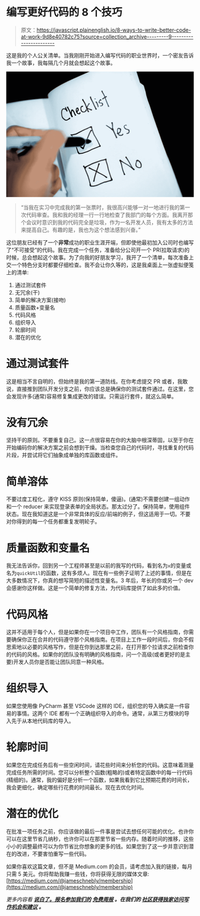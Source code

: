 # 编写更好代码的 8 个技巧

> 原文：<https://javascript.plainenglish.io/8-ways-to-write-better-code-at-work-9d8e40782c75?source=collection_archive---------9----------------------->

这是我的个人公关清单。当我刚刚开始进入编写代码的职业世界时，一个密友告诉我一个故事，我每隔几个月就会想起这个故事。

![](img/ef5cdbc38e6f60a8744205203d3d24b1.png)

> “当我在实习中完成我的第一张票时，我很高兴能够一对一地进行我的第一次代码审查。我和我的经理一行一行地检查了我部门的每个方面。我离开那个会议时意识到我的代码完全是垃圾，作为一名开发人员，我有太多的方法来提高自己。有趣的是，我也为这个想法感到兴奋。”

这位朋友已经有了一个**非常**成功的职业生涯开端，但即使他最初加入公司时也编写了“不可接受”的代码。我在完成一个任务，准备给分公司开一个 PR(拉取请求)的时候，总会想起这个故事。为了向我的好朋友学习，我开了一个清单，每次准备上交一个特色分支时都要仔细检查。我不会让你久等的，这是我桌面上一张虚拟便笺上的清单:

1.  通过测试套件
2.  无冗余(干)
3.  简单的解决方案(接吻)
4.  质量函数+变量名
5.  代码风格
6.  组织导入
7.  轮廓时间
8.  潜在的优化

# 通过测试套件

这是相当不言自明的，但始终是我的第一道防线。在你考虑提交 PR 或者，我敢说，直接推到团队开发分支之前，你应该总是确保你的测试套件通过。在这里，您会发现许多(通常)容易修复集成更改的错误。只需运行套件，就这么简单。

# 没有冗余

坚持干的原则。不要重复自己。这一点很容易在你的大脑中根深蒂固，以至于你在开始编码你的解决方案之前会想到干燥。当检查您自己的代码时，寻找重复的代码片段，并尝试将它们抽象成单独的库函数或组件。

# 简单溶体

不要过度工程化，遵守 KISS 原则(保持简单，傻逼)。(通常)不需要创建一组动作和一个 reducer 来实现登录表单的全局状态。那太过分了。保持简单，使用组件状态。现在我知道这是一个非常具体的反应/前端的例子，但这适用于一切。不要对你得到的每一个任务都重复发明轮子。

# 质量函数和变量名

我无法告诉你，回到另一个工程师甚至是以前的我写的代码，看到名为`x`的变量或名为`quickUtil`的函数，这有多烦人。现在有一些例子证明了上述的事情，但是在大多数情况下，你真的想写简短的描述性变量名。3 年后，年长的你或另一个 dev 会感谢你这样做。这是一个简单的修复方法，为代码库提供了如此多的价值。

# 代码风格

这并不适用于每个人，但是如果你在一个项目中工作，团队有一个风格指南，你需要确保你正在合并的代码遵守那个风格指南。在项目上工作一段时间后，你会不假思索地以必要的风格写作，但是在你到达那里之前，在打开那个拉请求之前检查你的代码的风格。如果你的团队没有明确的风格指南，问一个高级(或者更好的是主要)开发人员你是否能让团队同意一种风格。

# 组织导入

如果您使用像 PyCharm 甚至 VSCode 这样的 IDE，组织您的导入确实是一件容易的事情。这两个 IDE 都有一个正确组织导入的命令。通常，从第三方模块的导入先于从本地代码库的导入。

# 轮廓时间

如果您在完成任务后有一些空闲时间，请花些时间来分析您的代码。这意味着测量完成任务所需的时间。您可以分析整个函数(粗略的)或者特定函数中的每一行代码(精细的)。通常，我的偏好是分析一个函数，如果我看到它比预期花费的时间长，我会更细化，确定哪些行花费的时间最长。现在去优化时间。

# 潜在的优化

在批准一项任务之前，你应该做的最后一件事是尝试去想任何可能的优化。也许你可以在这里节省几纳秒，也许你可以在那里节省一些内存。随着时间的推移，这些小小的调整最终可以为你节省比你想象的更多的钱。如果您到了这一步并意识到潜在的改进，不要害怕重写一些代码。

如果你喜欢这篇文章，但不是 Medium.com 的会员，请考虑加入我的链接，每月只需 5 美元。你将帮助我赚一些钱，你将获得无限的媒体文章:[https://medium.com/@jameschnebly/membership](https://medium.com/@jameschnebly/membership)

*更多内容看* [***说白了。报名参加我们的***](http://plainenglish.io/) **[***免费周报***](http://newsletter.plainenglish.io/) *。在我们的* [***社区获得独家访问写作机会和建议***](https://discord.gg/GtDtUAvyhW) *。***